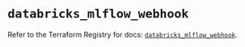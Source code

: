 # `databricks_mlflow_webhook`

Refer to the Terraform Registry for docs: [`databricks_mlflow_webhook`](https://registry.terraform.io/providers/databricks/databricks/1.48.1/docs/resources/mlflow_webhook).
